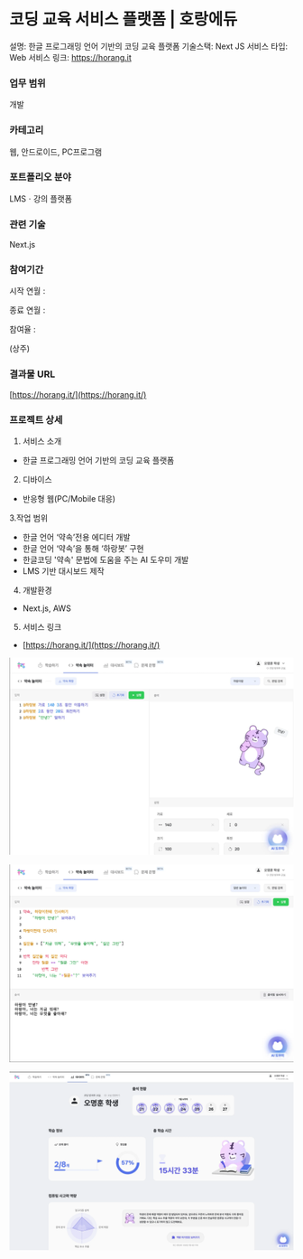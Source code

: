 # 코딩 교육 서비스 플랫폼 | 호랑에듀

설명: 한글 프로그래밍 언어 기반의 코딩 교육 플랫폼
기술스택: Next JS
서비스 타입: Web
서비스 링크: https://horang.it

### 업무 범위

개발

### 카테고리

웹, 안드로이드, PC프로그램

### 포트폴리오 분야

LMSㆍ강의 플랫폼

### 관련 기술

Next.js

### 참여기간

시작 연월 :

종료 연월 :

참여율 :

(상주)

### 결과물 URL

[https://horang.it/](https://horang.it/)

### 프로젝트 상세

1. 서비스 소개

- 한글 프로그래밍 언어 기반의 코딩 교육 플랫폼

2. 디바이스

- 반응형 웹(PC/Mobile 대응)

3.작업 범위

- 한글 언어 ‘약속’전용 에디터 개발
- 한글 언어 ‘약속’을 통해 ‘하랑봇’ 구현
- 한글코딩 '약속' 문법에 도움을 주는 AI 도우미 개발
- LMS 기반 대시보드 제작

4. 개발환경

- Next.js, AWS

5. 서비스 링크

- [https://horang.it/](https://horang.it/)

![image.png](%EC%BD%94%EB%94%A9%20%EA%B5%90%EC%9C%A1%20%EC%84%9C%EB%B9%84%EC%8A%A4%20%ED%94%8C%EB%9E%AB%ED%8F%BC%20%ED%98%B8%EB%9E%91%EC%97%90%EB%93%80%2026836303851680cdadb2cd3859043eb6/image.png)

![image.png](%EC%BD%94%EB%94%A9%20%EA%B5%90%EC%9C%A1%20%EC%84%9C%EB%B9%84%EC%8A%A4%20%ED%94%8C%EB%9E%AB%ED%8F%BC%20%ED%98%B8%EB%9E%91%EC%97%90%EB%93%80%2026836303851680cdadb2cd3859043eb6/image%201.png)

![image.png](%EC%BD%94%EB%94%A9%20%EA%B5%90%EC%9C%A1%20%EC%84%9C%EB%B9%84%EC%8A%A4%20%ED%94%8C%EB%9E%AB%ED%8F%BC%20%ED%98%B8%EB%9E%91%EC%97%90%EB%93%80%2026836303851680cdadb2cd3859043eb6/image%202.png)